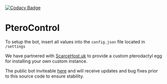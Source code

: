 [![Codacy Badge](https://app.codacy.com/project/badge/Grade/b4b5049124df4df691600ec234117dd0)](https://www.codacy.com/gh/GeckoBoy84/PteroControl/dashboard?utm_source=github.com&amp;utm_medium=referral&amp;utm_content=GeckoBoy84/PteroControl&amp;utm_campaign=Badge_Grade)

# PteroControl 

To setup the bot, insert all values into the `config.json` file located in `/settings`

We have partnered with [ScarceHost.uk](https://cp.scarcehost.uk) to provide a custom pterodactyl egg for installing your own custom instance.

The public bot inviteable [here](https://discord.gg/AMCTzrmRPY) and will receive updates and bug fixes prior to this source code to ensure stability.
